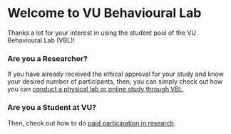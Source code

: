
# Welcome to VU Behavioural Lab

Thanks a lot for your interest in using the student pool of the VU Behavioural Lab (VBL)!

### Are you a Researcher? 
If you have already received the ethical approval for your study and know your desired number of participants, then, you can simply check out how you can [conduct a physical lab or online study through VBL](overview-on-conducting-a-study).

### Are you a Student at VU? 
Then, check out how to do [paid participation in research](how-to-participate).
